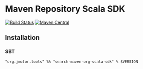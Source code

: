 # Maven Repository Scala SDK

[![Build Status](https://travis-ci.org/aiyanbo/search.maven.org-scala-sdk.svg?branch=master)](https://travis-ci.org/aiyanbo/search.maven.org-scala-sdk)
[![Maven Central](https://maven-badges.herokuapp.com/maven-central/org.jmotor.tools/search-maven-org-scala-sdk_2.12/badge.svg)](https://maven-badges.herokuapp.com/maven-central/org.jmotor.tools/search-maven-org-scala-sdk_2.12)

## Installation

### SBT

```
"org.jmotor.tools" %% "search-maven-org-scala-sdk" % $VERSION
```
